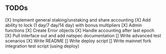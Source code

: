 ## TODOs

[X] Implement general staking/unstaking and share accounting
[X] Add ability to lock (1 day/7 day/14 day) with bonus multipliers
[X] Admin functions
[X] Create Error objects
[X] Handle accounting after last epoch
[X] Pull interface out and add natspec documentation
[] Write advanced test scenarios
[X] Write README
[] Write deploy script
[] Write mainnet fork integration test script (using deploy)
